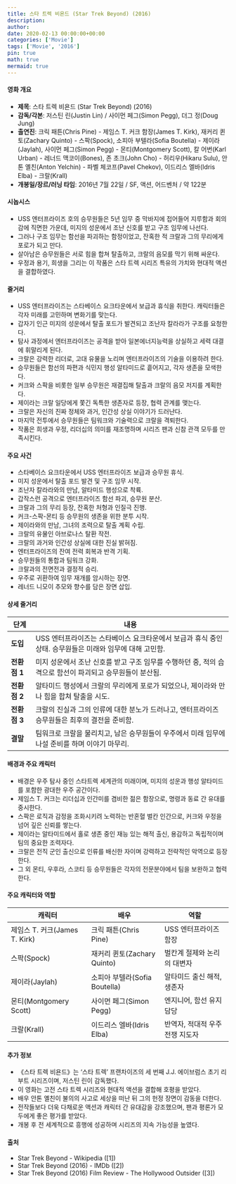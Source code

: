 ```yaml
---
title: 스타 트렉 비욘드 (Star Trek Beyond) (2016)
description: 
author: 
date: 2020-02-13 00:00:00+00:00
categories: ['Movie']
tags: ['Movie', '2016']
pin: true
math: true
mermaid: true
---
```

#### 영화 개요

- **제목**: 스타 트렉 비욘드 (Star Trek Beyond) (2016)  
- **감독/각본**: 저스틴 린(Justin Lin) / 사이먼 페그(Simon Pegg), 더그 정(Doug Jung)  
- **출연진**: 크릭 패튼(Chris Pine) - 제임스 T. 커크 함장(James T. Kirk), 재커리 퀸토(Zachary Quinto) - 스팍(Spock), 소피아 부텔라(Sofia Boutella) - 제이라(Jaylah), 사이먼 페그(Simon Pegg) - 몬티(Montgomery Scott), 칼 어번(Karl Urban) - 레너드 맥코이(Bones), 존 초크(John Cho) - 허리우(Hikaru Sulu), 안톤 옐친(Anton Yelchin) - 파벨 체코프(Pavel Chekov), 이드리스 엘바(Idris Elba) - 크랄(Krall)  
- **개봉일/장르/러닝 타임**: 2016년 7월 22일 / SF, 액션, 어드벤처 / 약 122분  

#### 시놉시스

- USS 엔터프라이즈 호의 승무원들은 5년 임무 중 막바지에 접어들어 지루함과 회의감에 직면한 가운데, 미지의 성운에서 조난 신호를 받고 구조 임무에 나선다.  
- 그러나 구조 임무는 함선을 파괴하는 함정이었고, 잔혹한 적 크랄과 그의 무리에게 포로가 되고 만다.  
- 살아남은 승무원들은 서로 힘을 합쳐 탈출하고, 크랄의 음모를 막기 위해 싸운다.  
- 우정과 용기, 희생을 그리는 이 작품은 스타 트렉 시리즈 특유의 가치와 현대적 액션을 결합하였다.  

#### 줄거리

- USS 엔터프라이즈는 스타베이스 요크타운에서 보급과 휴식을 취한다. 캐릭터들은 각자 미래를 고민하며 변화기를 맞는다.  
- 갑자기 인근 미지의 성운에서 탈출 포드가 발견되고 조난자 칼라라가 구조를 요청한다.  
- 탐사 과정에서 엔터프라이즈는 공격을 받아 일본에너지능력을 상실하고 세력 대결에 휘말리게 된다.  
- 크랄은 강력한 리더로, 고대 유물을 노리며 엔터프라이즈의 기술을 이용하려 한다.  
- 승무원들은 함선의 파편과 식민지 행성 알타미드로 흩어지고, 각자 생존을 모색한다.  
- 커크와 스팍을 비롯한 일부 승무원은 재결집해 탈출과 크랄의 음모 저지를 계획한다.  
- 제이라는 크랄 일당에게 쫓긴 독특한 생존자로 등장, 협력 관계를 맺는다.  
- 크랄은 자신의 진짜 정체와 과거, 인간성 상실 이야기가 드러난다.  
- 마지막 전투에서 승무원들은 팀워크와 기술력으로 크랄을 격퇴한다.  
- 작품은 희생과 우정, 리더십의 의미를 재조명하며 시리즈 팬과 신참 관객 모두를 만족시킨다.  

#### 주요 사건

- 스타베이스 요크타운에서 USS 엔터프라이즈 보급과 승무원 휴식.  
- 미지 성운에서 탈출 포드 발견 및 구조 임무 시작.  
- 조난자 칼라라와의 만남, 알타미드 행성으로 착륙.  
- 갑작스런 공격으로 엔터프라이즈 함선 파괴, 승무원 분산.  
- 크랄과 그의 무리 등장, 잔혹한 처형과 인질극 진행.  
- 커크-스팍-몬티 등 승무원의 생존을 위한 분투 시작.  
- 제이라와의 만남, 그녀의 조력으로 탈출 계획 수립.  
- 크랄의 유물인 아브로나스 탈환 작전.  
- 크랄의 과거와 인간성 상실에 대한 진실 밝혀짐.  
- 엔터프라이즈의 잔여 전력 회복과 반격 기획.  
- 승무원들의 통합과 팀워크 강화.  
- 크랄과의 전면전과 결정적 승리.  
- 우주로 귀환하여 임무 재개를 암시하는 장면.  
- 레너드 니모이 추모와 향수를 담은 장면 삽입.  

#### 상세 줄거리

| **단계**      | **내용**                                                          |
|---------------|-------------------------------------------------------------------|
| **도입**      | USS 엔터프라이즈는 스타베이스 요크타운에서 보급과 휴식 중인 상태. 승무원들은 미래와 임무에 대해 고민함.  |
| **전환점 1**  | 미지 성운에서 조난 신호를 받고 구조 임무를 수행하던 중, 적의 습격으로 함선이 파괴되고 승무원들이 분산됨.       |
| **전환점 2**  | 알타미드 행성에서 크랄의 무리에게 포로가 되었으나, 제이라와 만나 힘을 합쳐 탈출을 시도.                 |
| **전환점 3**  | 크랄의 진실과 그의 인류에 대한 분노가 드러나고, 엔터프라이즈 승무원들은 최후의 결전을 준비함.              |
| **결말**      | 팀워크로 크랄을 물리치고, 남은 승무원들이 우주에서 미래 임무에 나설 준비를 하며 이야기 마무리.               |

#### 배경과 주요 캐릭터

- 배경은 우주 탐사 중인 스타트렉 세계관의 미래이며, 미지의 성운과 행성 알타미드를 포함한 광대한 우주 공간이다.  
- 제임스 T. 커크는 리더십과 인간미를 겸비한 젊은 함장으로, 명령과 동료 간 유대를 중시한다.  
- 스팍은 로직과 감정을 조화시키려 노력하는 반혼혈 벌칸 인간으로, 커크와 우정을 넘어 깊은 신뢰를 쌓는다.  
- 제이라는 알타미드에서 홀로 생존 중인 재능 있는 해적 출신, 용감하고 독립적이며 팀의 중요한 조력자다.  
- 크랄은 전직 군인 출신으로 인류를 배신한 자이며 강력하고 전략적인 악역으로 등장한다.  
- 그 외 몬티, 우후라, 스코티 등 승무원들은 각자의 전문분야에서 팀을 보완하고 협력한다.  

#### 주요 캐릭터와 역할

| **캐릭터**    | **배우**              | **역할**                 |
|---------------|-----------------------|--------------------------|
| 제임스 T. 커크(James T. Kirk) | 크릭 패튼(Chris Pine)        | USS 엔터프라이즈 함장       |
| 스팍(Spock)   | 재커리 퀸토(Zachary Quinto) | 벌칸계 절제와 논리의 대변자    |
| 제이라(Jaylah) | 소피아 부텔라(Sofia Boutella) | 알타미드 출신 해적, 생존자    |
| 몬티(Montgomery Scott) | 사이먼 페그(Simon Pegg)          | 엔지니어, 함선 유지 담당       |
| 크랄(Krall)   | 이드리스 엘바(Idris Elba)    | 반역자, 적대적 우주 전쟁 지도자 |

#### 추가 정보

- 《스타 트렉 비욘드》는 ‘스타 트렉’ 프랜차이즈의 세 번째 J.J. 에이브럼스 초기 리부트 시리즈이며, 저스틴 린이 감독했다.  
- 이 영화는 고전 스타 트렉 시리즈와 현대적 액션을 결합해 호평을 받았다.  
- 배우 안톤 옐친이 불의의 사고로 세상을 떠난 뒤 그의 헌정 장면이 감동을 더한다.  
- 전작들보다 더욱 다채로운 액션과 캐릭터 간 유대감을 강조했으며, 팬과 평론가 모두에게 좋은 평가를 받았다.  
- 개봉 후 전 세계적으로 흥행에 성공하며 시리즈의 지속 가능성을 높였다.  

#### 출처

- Star Trek Beyond - Wikipedia ([1])  
- Star Trek Beyond (2016) - IMDb ([2])  
- Star Trek Beyond (2016) Film Review - The Hollywood Outsider ([3])
